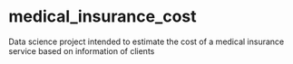 # medical_insurance_cost
Data science project intended to estimate the cost of a medical insurance service based on information of clients
